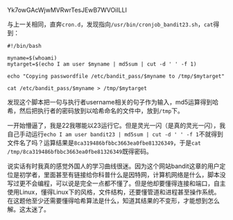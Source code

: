 Yk7owGAcWjwMVRwrTesJEwB7WVOiILLI

与上一关相同，直奔`cron.d`，发现指向`/usr/bin/cronjob_bandit23.sh`，`cat`得到：
```shell
#!/bin/bash

myname=$(whoami)
mytarget=$(echo I am user $myname | md5sum | cut -d ' ' -f 1)

echo "Copying passwordfile /etc/bandit_pass/$myname to /tmp/$mytarget"

cat /etc/bandit_pass/$myname > /tmp/$mytarget
```

发现这个脚本把一句与执行者username相关的句子作为输入，md5运算得到哈希，然后把执行者的密码放到以哈希命名的文件中，放到`/tmp`下。

一开始懵逼了，我是22我哪能以23运行它。但是灵光一闪（是真的灵光一闪），我自己手动运行`echo I am user bandit23 | md5sum | cut -d ' ' -f 1`不就得到文件名了吗？运算结果是`8ca319486bfbbc3663ea0fbe81326349`，于是`cat /tmp/8ca319486bfbbc3663ea0fbe81326349`既得密码。

说实话有时我真的感觉外国人的学习曲线很迷。因为这个网站bandit这章的用户定位是初学者，里面甚至有链接给你科普什么是因特网，计算机网络是什么，脚本没写过更不会编程，可以说是完全一点都不懂了。但是他却要懂得连接和端口，自主使用Linux，懂得Linux下的风格，文件结构，还要懂管道和进程甚至操作系统。在这题他至少还需要懂得哈希算法是什么，知道其结果的不变形，才能想到怎么解。这太迷了。